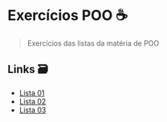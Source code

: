 # Exercícios POO ☕

> Exercícios das listas da matéria de POO

## Links 🗃️

- [Lista 01](lista01)
- [Lista 02](lista02)
- [Lista 03](lista03)